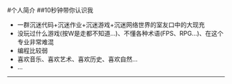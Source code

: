 #个人简介
##10秒钟带你认识我
* 一群沉迷代码+沉迷作业+沉迷游戏+沉迷网络世界的室友口中的大现充
* 没玩过什么游戏(按W是走都不知道...)、不懂各种术语(FPS、RPG...)、在这个专业非常难混
* 编程比较弱
* 喜欢音乐、喜欢艺术、喜欢历史、喜欢自然...
* ...
***
##
